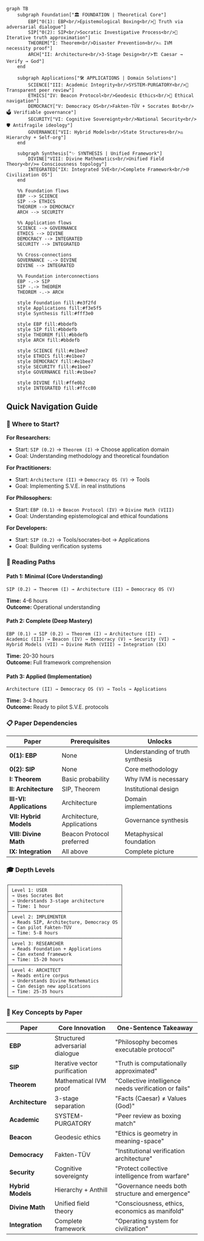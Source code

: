 ```mermaid
graph TB
    subgraph Foundation["🏛️ FOUNDATION | Theoretical Core"]
        EBP["0(1): EBP<br/>Epistemological Boxing<br/>🥊 Truth via adversarial dialogue"]
        SIP["0(2): SIP<br/>Socratic Investigative Process<br/>🔄 Iterative truth approximation"]
        THEOREM["I: Theorem<br/>Disaster Prevention<br/>⚠️ IVM necessity proof"]
        ARCH["II: Architecture<br/>3-Stage Design<br/>🏗️ Caesar → Verify → God"]
    end
    
    subgraph Applications["🛠️ APPLICATIONS | Domain Solutions"]
        SCIENCE["III: Academic Integrity<br/>SYSTEM-PURGATORY<br/>🔬 Transparent peer review"]
        ETHICS["IV: Beacon Protocol<br/>Geodesic Ethics<br/>🧭 Ethical navigation"]
        DEMOCRACY["V: Democracy OS<br/>Fakten-TÜV + Socrates Bot<br/>🗳️ Verifiable governance"]
        SECURITY["VI: Cognitive Sovereignty<br/>National Security<br/>🛡️ Antifragile ideology"]
        GOVERNANCE["VII: Hybrid Models<br/>State Structures<br/>⚖️ Hierarchy + Self-org"]
    end
    
    subgraph Synthesis["✨ SYNTHESIS | Unified Framework"]
        DIVINE["VIII: Divine Mathematics<br/>Unified Field Theory<br/>∞ Consciousness topology"]
        INTEGRATED["IX: Integrated SVE<br/>Complete Framework<br/>🌐 Civilization OS"]
    end
    
    %% Foundation flows
    EBP --> SCIENCE
    SIP --> ETHICS
    THEOREM --> DEMOCRACY
    ARCH --> SECURITY
    
    %% Application flows
    SCIENCE --> GOVERNANCE
    ETHICS --> DIVINE
    DEMOCRACY --> INTEGRATED
    SECURITY --> INTEGRATED
    
    %% Cross-connections
    GOVERNANCE -.-> DIVINE
    DIVINE --> INTEGRATED
    
    %% Foundation interconnections
    EBP -.-> SIP
    SIP -.-> THEOREM
    THEOREM -.-> ARCH
    
    style Foundation fill:#e3f2fd
    style Applications fill:#f3e5f5
    style Synthesis fill:#fff3e0
    
    style EBP fill:#bbdefb
    style SIP fill:#bbdefb
    style THEOREM fill:#bbdefb
    style ARCH fill:#bbdefb
    
    style SCIENCE fill:#e1bee7
    style ETHICS fill:#e1bee7
    style DEMOCRACY fill:#e1bee7
    style SECURITY fill:#e1bee7
    style GOVERNANCE fill:#e1bee7
    
    style DIVINE fill:#ffe0b2
    style INTEGRATED fill:#ffcc80
```

## Quick Navigation Guide

### 🎯 Where to Start?

**For Researchers:**
- Start: `SIP (0.2)` → `Theorem (I)` → Choose application domain
- Goal: Understanding methodology and theoretical foundation

**For Practitioners:**
- Start: `Architecture (II)` → `Democracy OS (V)` → Tools
- Goal: Implementing S.V.E. in real institutions

**For Philosophers:**
- Start: `EBP (0.1)` → `Beacon Protocol (IV)` → `Divine Math (VIII)`
- Goal: Understanding epistemological and ethical foundations

**For Developers:**
- Start: `SIP (0.2)` → Tools/socrates-bot → Applications
- Goal: Building verification systems

### 🔄 Reading Paths

#### Path 1: Minimal (Core Understanding)
```
SIP (0.2) → Theorem (I) → Architecture (II) → Democracy OS (V)
```
**Time:** 4-6 hours  
**Outcome:** Operational understanding

#### Path 2: Complete (Deep Mastery)
```
EBP (0.1) → SIP (0.2) → Theorem (I) → Architecture (II) →
Academic (III) → Beacon (IV) → Democracy (V) → Security (VI) →
Hybrid Models (VII) → Divine Math (VIII) → Integration (IX)
```
**Time:** 20-30 hours  
**Outcome:** Full framework comprehension

#### Path 3: Applied (Implementation)
```
Architecture (II) → Democracy OS (V) → Tools → Applications
```
**Time:** 3-4 hours  
**Outcome:** Ready to pilot S.V.E. protocols

### 📋 Paper Dependencies

| Paper | Prerequisites | Unlocks |
|-------|--------------|---------|
| **0(1): EBP** | None | Understanding of truth synthesis |
| **0(2): SIP** | None | Core methodology |
| **I: Theorem** | Basic probability | Why IVM is necessary |
| **II: Architecture** | SIP, Theorem | Institutional design |
| **III-VI: Applications** | Architecture | Domain implementations |
| **VII: Hybrid Models** | Architecture, Applications | Governance synthesis |
| **VIII: Divine Math** | Beacon Protocol preferred | Metaphysical foundation |
| **IX: Integration** | All above | Complete picture |

### 🎓 Depth Levels

```
┌─────────────────────────────────────────┐
│ Level 1: USER                           │
│ → Uses Socrates Bot                     │
│ → Understands 3-stage architecture      │
│ → Time: 1 hour                          │
├─────────────────────────────────────────┤
│ Level 2: IMPLEMENTER                    │
│ → Reads SIP, Architecture, Democracy OS │
│ → Can pilot Fakten-TÜV                  │
│ → Time: 5-8 hours                       │
├─────────────────────────────────────────┤
│ Level 3: RESEARCHER                     │
│ → Reads Foundation + Applications       │
│ → Can extend framework                  │
│ → Time: 15-20 hours                     │
├─────────────────────────────────────────┤
│ Level 4: ARCHITECT                      │
│ → Reads entire corpus                   │
│ → Understands Divine Mathematics        │
│ → Can design new applications           │
│ → Time: 25-35 hours                     │
└─────────────────────────────────────────┘
```

### 🔑 Key Concepts by Paper

| Paper | Core Innovation | One-Sentence Takeaway |
|-------|----------------|----------------------|
| **EBP** | Structured adversarial dialogue | "Philosophy becomes executable protocol" |
| **SIP** | Iterative vector purification | "Truth is computationally approximated" |
| **Theorem** | Mathematical IVM proof | "Collective intelligence needs verification or fails" |
| **Architecture** | 3-stage separation | "Facts (Caesar) ≠ Values (God)" |
| **Academic** | SYSTEM-PURGATORY | "Peer review as boxing match" |
| **Beacon** | Geodesic ethics | "Ethics is geometry in meaning-space" |
| **Democracy** | Fakten-TÜV | "Institutional verification architecture" |
| **Security** | Cognitive sovereignty | "Protect collective intelligence from warfare" |
| **Hybrid Models** | Hierarchy + Anthill | "Governance needs both structure and emergence" |
| **Divine Math** | Unified field theory | "Consciousness, ethics, economics as manifold" |
| **Integration** | Complete framework | "Operating system for civilization" |